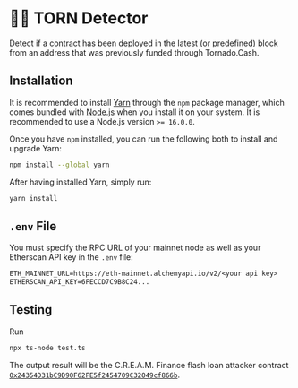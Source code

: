 # 🕵️‍♂️ TORN Detector

Detect if a contract has been deployed in the latest (or predefined) block from an address that was previously funded through Tornado.Cash.

## Installation

It is recommended to install [Yarn](https://classic.yarnpkg.com) through the `npm` package manager, which comes bundled with [Node.js](https://nodejs.org) when you install it on your system. It is recommended to use a Node.js version `>= 16.0.0`.

Once you have `npm` installed, you can run the following both to install and upgrade Yarn:

```bash
npm install --global yarn
```

After having installed Yarn, simply run:

```bash
yarn install
```

## `.env` File

You must specify the RPC URL of your mainnet node as well as your Etherscan API key in the `.env` file:

```txt
ETH_MAINNET_URL=https://eth-mainnet.alchemyapi.io/v2/<your api key>
ETHERSCAN_API_KEY=6FECCD7C9B8C24...
```

## Testing

Run

```bash
npx ts-node test.ts
```

The output result will be the C.R.E.A.M. Finance flash loan attacker contract [`0x24354D31bC9D90F62FE5f2454709C32049cf866b`](https://etherscan.io/address/0x24354D31bC9D90F62FE5f2454709C32049cf866b).
